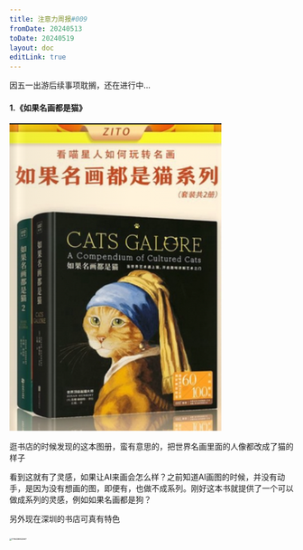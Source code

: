 ```yaml
---
title: 注意力周报#009
fromDate: 20240513
toDate: 20240519
layout: doc
editLink: true
---
```


因五一出游后续事项耽搁，还在进行中...


#### 1.《如果名画都是猫》 

![image-20240522084648197](./resources/images/image-20240522084648197.png)

逛书店的时候发现的这本图册，蛮有意思的，把世界名画里面的人像都改成了猫的样子

看到这就有了灵感，如果让AI来画会怎么样？之前知道AI画图的时候，并没有动手，是因为没有想画的图，即便有，也做不成系列。刚好这本书就提供了一个可以做成系列的灵感，例如如果名画都是狗？

另外现在深圳的书店可真有特色

<img src="./resources/images/1716338832597.png" alt="1716338832597" style="zoom: 25%;" />

